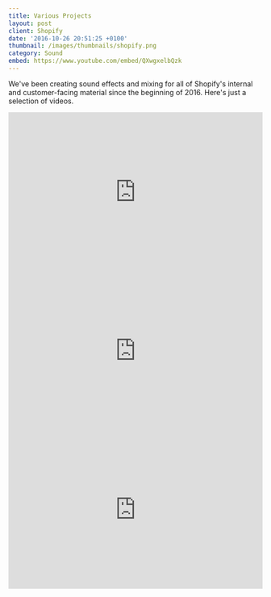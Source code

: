 ```yaml
---
title: Various Projects
layout: post
client: Shopify
date: '2016-10-26 20:51:25 +0100'
thumbnail: /images/thumbnails/shopify.png
category: Sound
embed: https://www.youtube.com/embed/QXwgxelbQzk
---
```


We've been creating sound effects and mixing for all of Shopify's internal and customer-facing material since the beginning of 2016. Here's just a selection of videos.

<iframe width="100%" height="315" src="https://www.youtube.com/embed/v7n1JdCdKIg" frameborder="0" allowfullscreen></iframe>

<iframe width="100%" height="315" src="https://www.youtube.com/embed/bOv5ocSagb8" frameborder="0" allowfullscreen></iframe>

<iframe width="100%" height="315" src="https://www.youtube.com/embed/bOv5ocSagb8" frameborder="0" allowfullscreen></iframe>
